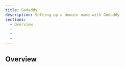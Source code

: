 ```yaml
---
title: Godaddy
description: Setting up a domain name with Godaddy
sections:
  - Overview
  - 
  - 
  - 
---
```


## Overview